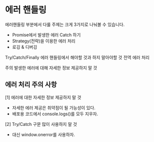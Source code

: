 # 에러 핸들링

에러핸들링 부분에서 다룰 주제는 크게 3가지로 나눠볼 수 있습니다.
- Promise에서 발생한 에러 Catch 하기
- Strategy(전략)을 이용한 에러 처리
- 로깅 & 디버깅

Try/Catch/Finally
에러 핸들링에서 해야할 것과 하지 말아야할 것
전역 에러 처리

주의 발생한 에러에 대해 자세한 정보 제공하지 말 것
## 에러 처리 주의 사항

[1] 에러에 대한 자세한 정보 제공하지 말 것
- 자세한 에러 제공은 취약점이 될 가능성이 있다.
- 배포용 코드에서 console.logs()를 모두 지우자.

[2] Try/Catch 구문 많이 사용하지 말 것
- 대신 window.onerror를 사용하자.
